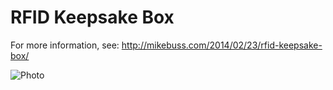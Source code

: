 # RFID Keepsake Box

For more information, see: http://mikebuss.com/2014/02/23/rfid-keepsake-box/

![Photo](http://mikebuss.com/images/posts/rfid-keepsake-box/box-tag-top.JPG)
